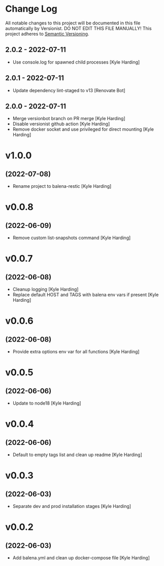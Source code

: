 # Change Log

All notable changes to this project will be documented in this file
automatically by Versionist. DO NOT EDIT THIS FILE MANUALLY!
This project adheres to [Semantic Versioning](http://semver.org/).

## 2.0.2 - 2022-07-11

* Use console.log for spawned child processes [Kyle Harding]

## 2.0.1 - 2022-07-11

* Update dependency lint-staged to v13 [Renovate Bot]

## 2.0.0 - 2022-07-11

* Merge versionbot branch on PR merge [Kyle Harding]
* Disable versionist github action [Kyle Harding]
* Remove docker socket and use privileged for direct mounting [Kyle Harding]

# v1.0.0
## (2022-07-08)

* Rename project to balena-restic [Kyle Harding]

# v0.0.8
## (2022-06-09)

* Remove custom list-snapshots command [Kyle Harding]

# v0.0.7
## (2022-06-08)

* Cleanup logging [Kyle Harding]
* Replace default HOST and TAGS with balena env vars if present [Kyle Harding]

# v0.0.6
## (2022-06-08)

* Provide extra options env var for all functions [Kyle Harding]

# v0.0.5
## (2022-06-06)

* Update to node18 [Kyle Harding]

# v0.0.4
## (2022-06-06)

* Default to empty tags list and clean up readme [Kyle Harding]

# v0.0.3
## (2022-06-03)

* Separate dev and prod installation stages [Kyle Harding]

# v0.0.2
## (2022-06-03)

* Add balena.yml and clean up docker-compose file [Kyle Harding]
